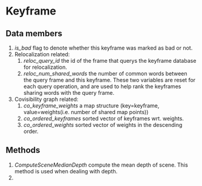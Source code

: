 # Keyframe


## Data members 
1. *is_bad* flag to denote whether this keyframe was marked as bad or not.
2. Relocalization related: 
   1. *reloc_query_id* the id of the frame that querys the keyframe database for relocalization. 
   2. *reloc_num_shared_words* the number of common words between the query frame and this keyframe. These two variables are reset for each query operation, and are used to help rank the keyframes sharing words with the query frame. 
3. Covisibility graph related: 
   1. *co_keyframe_weights* a map structure (key=keyframe, value=weights(i.e. number of shared map points)) 
   2. *co_ordered_keyframes* sorted vector of keyframes wrt. weights. 
   3. *co_ordered_weights* sorted vector of weights in the descending order.

## Methods 
1. *ComputeSceneMedianDepth* compute the mean depth of scene. This method is used when dealing with depth.
2. 